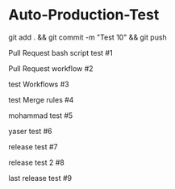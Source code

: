 # Auto-Production-Test

git add . && git commit -m "Test 10" && git push

Pull Request bash script test #1

Pull Request workflow #2

test Workflows #3

test Merge rules #4

mohammad test #5

yaser test #6

release test #7

release test 2 #8

last release test #9